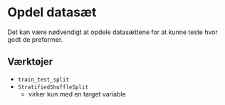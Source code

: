 # Opdel datasæt
Det kan være nødvendigt at opdele datasættene for at kunne teste hvor godt de preformer.

## Værktøjer
- `train_test_split`
- `StratifiedShuffleSplit`
  - virker kun med en target variable

